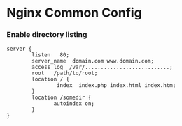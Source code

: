 # Nginx Common Config 

### Enable directory listing

```
server {
        listen   80;
        server_name  domain.com www.domain.com;
        access_log  /var/...........................;
        root   /path/to/root;
        location / {
                index  index.php index.html index.htm;
        }
        location /somedir {
               autoindex on;
        }
}
```
